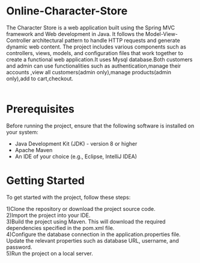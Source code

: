 # Online-Character-Store

The Character Store is a web application built using the Spring MVC framework and Web development in Java. It follows the Model-View-Controller architectural pattern to handle HTTP requests and generate dynamic web content. The project includes various components such as controllers, views, models, and configuration files that work together to create a functional web application.It uses Mysql database.Both customers and admin can use functionalities such as authentication,manage their accounts ,view all customers(admin only),manage products(admin only),add to cart,checkout.<br>
<br>
# Prerequisites<br>
Before running the project, ensure that the following software is installed on your system:<br>

- Java Development Kit (JDK) - version 8 or higher<br>
- Apache Maven<br>
- An IDE of your choice (e.g., Eclipse, IntelliJ IDEA)<br>



# Getting Started<br>
To get started with the project, follow these steps:

1)Clone the repository or download the project source code.<br>
2)Import the project into your IDE.<br>
3)Build the project using Maven. This will download the required dependencies specified in the pom.xml file.<br>
4)Configure the database connection in the application.properties file. Update the relevant properties such as database URL, username, and password.<br>
5)Run the project on a local server.
